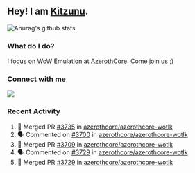 ## Hey! I am [Kitzunu](https://Github.com/Kitzunu).

![Anurag's github stats](https://github-readme-stats.kitzunu.vercel.app/api?username=Kitzunu&show_icons=true)

### What do I do?

I focus on WoW Emulation at [AzerothCore](https://Github.com/AzerothCore). Come join us ;)

### Connect with me
[![](https://img.shields.io/badge/AzerothCore%20Discord-Connect%20with%20me!-green)](https://discord.com/invite/gkt4y2x)

### Recent Activity

<!--START_SECTION:activity-->
1. 🎉 Merged PR [#3735](https://github.com/azerothcore/azerothcore-wotlk/pull/3735) in [azerothcore/azerothcore-wotlk](https://github.com/azerothcore/azerothcore-wotlk)
2. 🗣 Commented on [#3700](https://github.com/azerothcore/azerothcore-wotlk/issues/3700) in [azerothcore/azerothcore-wotlk](https://github.com/azerothcore/azerothcore-wotlk)
3. 🎉 Merged PR [#3709](https://github.com/azerothcore/azerothcore-wotlk/pull/3709) in [azerothcore/azerothcore-wotlk](https://github.com/azerothcore/azerothcore-wotlk)
4. 🗣 Commented on [#3729](https://github.com/azerothcore/azerothcore-wotlk/issues/3729) in [azerothcore/azerothcore-wotlk](https://github.com/azerothcore/azerothcore-wotlk)
5. 🎉 Merged PR [#3729](https://github.com/azerothcore/azerothcore-wotlk/pull/3729) in [azerothcore/azerothcore-wotlk](https://github.com/azerothcore/azerothcore-wotlk)
<!--END_SECTION:activity-->

